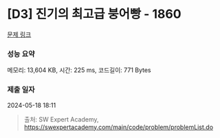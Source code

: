 # [D3] 진기의 최고급 붕어빵 - 1860 

[문제 링크](https://swexpertacademy.com/main/code/problem/problemDetail.do?contestProbId=AV5LsaaqDzYDFAXc) 

### 성능 요약

메모리: 13,604 KB, 시간: 225 ms, 코드길이: 771 Bytes

### 제출 일자

2024-05-18 18:11



> 출처: SW Expert Academy, https://swexpertacademy.com/main/code/problem/problemList.do